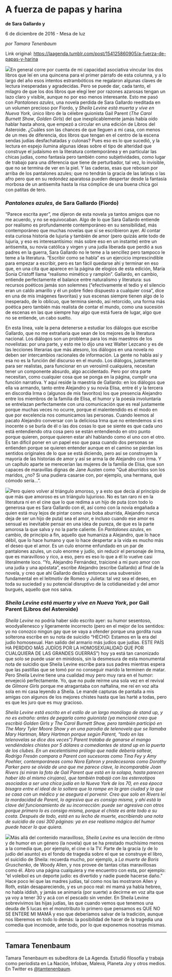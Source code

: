 # A fuerza de papas y harina

**de Sara Gallardo y**

6 de diciembre de 2016 - Mesa de luz

_por Tamara Tenenbaum_

Link original: https://laagenda.tumblr.com/post/154125860905/a-fuerza-de-papas-y-harina

![](https://64.media.tumblr.com/75a3f46330c92fa96efd4ef7bc68c35b/tumblr_inline_pk0bhvQMbb1t6q87u_500.png)En general corre por cuenta de mi capacidad asociativa vincular los dos libros que leí en una quincena para el primer párrafo de esta columna, y a lo largo del año esos intentos estrambóticos me regalaron algunas claves de lectura inesperadas y agradecidas. Pero se puede dar, cada tanto, el milagro de que los dos libros que elegí leer por razones azarosas tengan un lazo claro y visible, aunque no por eso menos interesante. Esto me pasó con *Pantalones azules*, una novela perdida de Sara Gallardo reeditada en un volumen precioso por Fiordo, y *Sheila Levine está muerta y vive en Nueva York*, único libro de la célebre guionista Gail Parent (*The Carol Burnett Show*, *Golden Girls*) del que inexplicablemente jamás había oído hablar hasta ahora, que empezó a circular en una edición de Libros del Asteroide. ¿Cuáles son las chances de que lleguen a mi casa, con menos de un mes de diferencia, dos libros que tengan en el centro de la escena sendas judías desfachatadas y culonas? Pues eso es lo que sucedió, y la lectura en espejo ilumina algunas ideas sobre el tipo de alteridad que construye el judaísmo en la literatura contemporánea y en particular las chicas judías, como fantasía pero también como subjetividades, como lugar de trabajo para una diferencia que tiene de perturbador, tal vez, lo invisible, que no se termina de ver en la piel. Y las caderas, esas que rebosan por arriba de los pantalones azules; que no tendrán la gracia de las latinas o las afro pero que en su redondez aparatosa pueden despertar desde la fantasía morbosa de un antisemita hasta la risa cómplice de una buena chica goi con patitas de tero. 


### *Pantalones azules*, de Sara Gallardo (Fiordo)

“Parece escrita ayer”, me dijeron de esta novela ya tantos amigos que no me acuerdo, y no se equivocaban. Algo de lo que Sara Gallardo entiende por realismo es profundamente contemporáneo en su sensibilidad, más contemporáneo que muchas novelas que sí se escribieron ayer. Al contar esta curiosa historia de lujuria y también de amor (pero quizás ante todo de lujuria, y eso es interesantísimo: más sobre eso en un instante) entre un antisemita, su novia católica y virgen y una judía liberada que perdió a sus padres en la guerra, Sara Gallardo no le teme a la sencillez pero tampoco le teme a la literatura. “Escribir como se habla” es un ejercicio imprescindible para empezar a escribir, pero es tan fácil quedarse ahí y terminar en eso que, en una cita que aparece en la página de elogios de esta edición, María Sonia Cristoff llama “realismo mimético y ramplón”. Gallardo, en cambio, entiende perfectamente el balance entre naturalismo y literatura: sus recursos poéticos jamás son solemnes (“efectivamente el tedio y el silencio eran un caldo amarillo y él un pobre fideo dispuesto a cualquier cosa”, dice en una de mis imágenes favoritas) y sus escenas siempre tienen algo de lo inesperado, de lo oblicuo, que termina siendo, así retorcido, una forma más poética pero también más realista de contar el mundo, como una sucesión de escenas en las que siempre hay algo que está fuera de lugar, algo que no se entiende, un cabo suelto. 


En esta línea, vale la pena detenerse a estudiar los diálogos que escribe Gallardo, que no me extrañaría que sean de los mejores de la literatura nacional. Los diálogos son un problema para los más maestros de los novelistas: por una parte, y esto me lo dijo una vez Walter Lezcano y es de las lecciones literarias que más atesoro, los diálogos en una novela no deben ser intercambios racionales de información. La gente no habla así y esa no es la función del discurso en el mundo. Los diálogos, justamente para ser realistas, para funcionar en un verosímil cualquiera, necesitan tener un componente absurdo, algo accidentado. Pero por otra parte necesitan, como cualquier cosa que se ponga en la página, cumplir una función narrativa. Y aquí reside la maestría de Gallardo: en los diálogos que ella va armando, tanto entre Alejandro y su novia Elisa, entre él y la tercera en discordia Irma o (algunos de mis favoritos) los que presencia Alejandro entre los miembros de la familia de Elisa, el humor y la poesía involuntaria se entrelazan perfectamente con una comunicación que es real justamente porque muchas veces no ocurre, porque el malentendido es el modo en que por excelencia nos comunicamos las personas. Cuando leemos al pacato Alejandro conversar con la deliciosa Irma que no entendemos si es inocente o se burla de él o las dos cosas lo que se siente es que cada uno está entendiendo otra cosa pero se están entendiendo en otro punto porque quieren, porque quieren estar ahí hablando como el uno con el otro. Es tan difícil poner en un papel eso que pasa cuando dos personas se entienden porque se quieren entender aunque en el camino se pierdan los sentidos originales de lo que se está diciendo, pero así se construyen la mayoría de las historias de amor y así se arma la de Alejandro con Irma. Y un capítulo aparte se merecerían las mujeres de la familia de Elisa, que son capaces de maravillas dignas de Jane Austen como “Qué aburridos son los maridos, ¿no? Si una pudiera casarse con, por ejemplo, una hermana, qué cómodo sería…”. 


![](https://64.media.tumblr.com/652ba64594b92cd67a74f730719f4422/tumblr_inline_pk0bhvKGUl1t6q87u_250.jpg)Pero quiero volver al triángulo amoroso, y a esto que decía al principio de que más que amoroso es un triángulo lujurioso. No es tan raro ni en la literatura ni en el cine que lo que redima a un hijo de puta (con todo lo generosa que es Sara Gallardo con él, así como con la novia engañada a quien está muy lejos de pintar como una boba aburrida, Alejandro nunca deja de ser un hijo de puta) sea el amor, e incluso cuando ese amor es sensual es inevitable pensar en una idea de pureza, de que es la parte amorosa la que salva y no la parte caliente. En *Pantalones azules*, en cambio, de principio a fin, aquello que humaniza a Alejandro, que lo hace débil, que lo hace humano y que lo hace despertar a la vida es mucho más el deseo que el amor. Es un culo enorme enfundado en un par de pantalones azules, un culo enorme y judío, sin reducir el personaje de Irma, que es maravilloso y rico, a eso, pero es eso lo que a él lo vuelve casi literalmente loco. “Yo, Alejandro Fernández, traicioné a mi puro amor con una judía y una apóstata”, escribe Alejandro (escribe Gallardo) al final de la novela, y creo que ahí Gallardo desliza entonces una subversión fundamental en el leitmotiv de Romeo y Julieta: tal vez sea el deseo, en toda su suciedad y su potencial disruptivo de la cotidianeidad y del amor burgués, aquello que nos salva.


### *Sheila Levine está muerta y vive en Nueva York*, por Gail Parent (Libros del Asteroide)

*Sheila Levine* no podría haber sido escrito ayer: su humor sesentoso, woodyallenesco y ligeramente incorrecto (pero en el mejor de los sentidos: yo no conozco ningún gay que se vaya a ofender porque una gordita rusa solterona escribe en su nota de suicidio “HECHO: Estamos en la era del judío homosexual. Han salido del armario más judíos que judías. ESTE PAÍS HA PERDIDO MÁS JUDÍOS POR LA HOMOSEXUALIDAD QUE POR CUALQUIERA DE LAS GRANDES GUERRAS”) hoy ya está tan canonizado que solo se puede usar en minidosis, sin la desmesura de esta monumental nota de suicidio que Sheila Levine escribe para sus padres mientras espera que las pastillas que se tomó por no conseguir marido la terminen de matar. Pero Sheila Levine tiene una cualidad muy pero muy rara en el humor: envejeció perfectamente. Yo, que no pude reírme una sola vez en el revival de *Gilmore Girls* porque me atragantaba con naftalina, me reí en voz alta sola en mi casa leyendo a Sheila. Le mandé capturas de pantalla a mis amigas con algunos de los mejores chistes hasta que las harté a todas, pero es que les juro que es muy gracioso.


*Sheila Levine está escrito en el estilo de un largo monólogo de stand up, y no es extraño: antes de pegarla como guionista (ya mencioné creo que escribió *Golden Girls* y *The Carol Burnett Show*, pero también participó en *The Mary Tyler Moore Show* y en una parodia de telenovela que se llamaba *Mary Hartman, Mary Hartman* porque según Parent, “todo en las telenovelas se dice dos veces”) Parent trataba de ganarse el mango vendiéndoles chistes por 5 dólares a comediantes de stand up en la puerta de los clubes. En un excelentísimo prólogo que nadie debería saltear, Rodrigo Fresán compara a Parent con sucesoras como Tina Fey y Amy Poehler, contemporáneas como Nora Ephron y predecesoras como Dorothy Parker pero se olvida de una que me parece clave, la incomparable Joan Rivers (si miran la foto de Gail Parent que está en la solapa, hasta parecen haber ido al mismo cirujano), que también trabajó con los estereotipos asociados a ser una chica judía en la Nueva York de los 70, en esa época bisagra entre el ideal de la soltera que la rompe en la gran ciudad y la que se casa con un médico y se asegura el porvenir. Creo que solo en Rivers leí la mordacidad de Parent, lo agresiva que es consigo misma, y ahí está la clave del funcionamiento de su incorrección: puede ser agresiva con otros porque primero lo es consigo misma, porque el chiste es ante todo a su costa. Después de todo, está en su lecho de muerte, escribiendo una nota de suicidio de casi 300 páginas: ya en ese realismo mágico del humor puede hacer lo que quiera.*

![](https://64.media.tumblr.com/c9de3e46f04a00486a5cda6d1a23d343/tumblr_inline_pk0bhwQReZ1t6q87u_250.jpg)Más allá del contenido maravilloso, *Sheila Levine* es una lección de ritmo y de humor en un género (la novela) que se ha prestado muchísimo menos a la comedia que, por ejemplo, el cine o la TV. Parte de la gracia (y de lo judío del asunto) es el fondo de tragedia sobre el que se construye el libro, el suicidio de Sheila: recuerda mucho, por ejemplo, a *La muerte de Boris Gruschenko*, de Woody Allen, y nos provee de tantas citas maravillosas como él. Abro una página cualquiera y me encuentro con esta, por ejemplo: “el voleibol es un deporte judío: es divertido y nadie puede hacerse daño.” Hace poco leí que las madres judías, tal como nos las mostraron Allen y Roth, están desapareciendo, y es un poco real: mi mamá ya habla hebreo, no habla iddish, y jamás se animaría (por suerte) a decirme en voz alta que ya voy a tener 30 y acá con el pescado sin vender. En Sheila Levine sobrevivimos las hijas judías, las que cuando vemos que tenemos una deuda de 5 lucas en el monotributo lo primero que pensamos es QUE NO SE ENTERE MI MAMÁ y eso que deberíamos salvar de la tradición, aunque nos liberemos en todo lo demás: la posibilidad de hacer de la tragedia una comedia que incomode, ante todo, por lo que exponemos nosotras mismas. 



---

Tamara Tenenbaum
----------------

Tamara Tenenbaum es subeditora de La Agenda. Estudió filosofía y trabaja como periodista en La Nación, Infobae, Maleva, Planeta Joy y otros medios. En Twitter es [@tamtenenbaum](https://twitter.com/tamtenenbaum).


